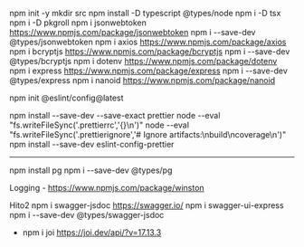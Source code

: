 npm init -y
mkdir src
npm install -D typescript @types/node
npm i -D tsx
npm i -D pkgroll
npm i jsonwebtoken https://www.npmjs.com/package/jsonwebtoken
    npm i --save-dev @types/jsonwebtoken
npm i axios https://www.npmjs.com/package/axios
npm i bcryptjs https://www.npmjs.com/package/bcryptjs
    npm i --save-dev @types/bcryptjs
npm i dotenv https://www.npmjs.com/package/dotenv
npm i express https://www.npmjs.com/package/express
    npm i --save-dev @types/express
npm i nanoid https://www.npmjs.com/package/nanoid

    
npm init @eslint/config@latest

npm install --save-dev --save-exact prettier
    node --eval "fs.writeFileSync('.prettierrc','{}\n')"
    node --eval "fs.writeFileSync('.prettierignore','# Ignore artifacts:\nbuild\ncoverage\n')"
    npm install --save-dev eslint-config-prettier


----------------------------------------------------------
npm install pg
    npm i --save-dev @types/pg

Logging - https://www.npmjs.com/package/winston

Hito2
npm i swagger-jsdoc https://swagger.io/
npm i swagger-ui-express
npm i --save-dev @types/swagger-jsdoc
- npm i joi https://joi.dev/api/?v=17.13.3